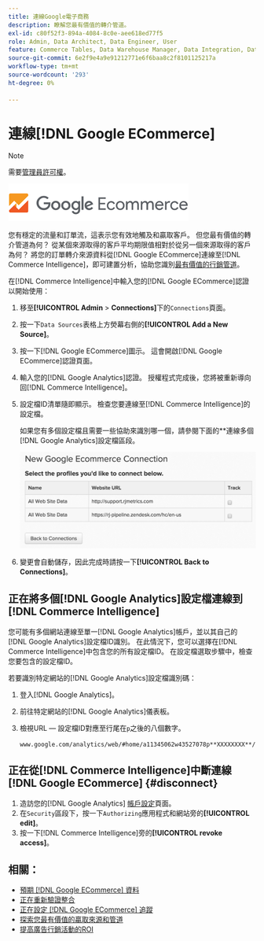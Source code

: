 ```yaml
---
title: 連線Google電子商務
description: 瞭解您最有價值的轉介管道。
exl-id: c80f52f3-894a-4084-8c0e-aee618ed77f5
role: Admin, Data Architect, Data Engineer, User
feature: Commerce Tables, Data Warehouse Manager, Data Integration, Data Import/Export
source-git-commit: 6e2f9e4a9e91212771e6f6baa8c2f8101125217a
workflow-type: tm+mt
source-wordcount: '293'
ht-degree: 0%

---
```


# 連線[!DNL Google ECommerce]

>[!NOTE]
>
>需要[管理員許可權](../../../administrator/user-management/user-management.md)。

![](../../../assets/google-ecommerce-logo.png)

您有穩定的流量和訂單流，這表示您有效地觸及和贏取客戶。 但您最有價值的轉介管道為何？ 從某個來源取得的客戶平均期限值相對於從另一個來源取得的客戶為何？ 將您的訂單轉介來源資料從[!DNL Google ECommerce]連線至[!DNL Commerce Intelligence]，即可建置分析，協助您識別[最有價值的行銷管道](../../../data-analyst/analysis/most-value-source-channel.md)。

在[!DNL Commerce Intelligence]中輸入您的[!DNL Google ECommerce]認證以開始使用：

1. 移至&#x200B;**[!UICONTROL Admin** > **Connections]**&#x200B;下的`Connections`頁面。

1. 按一下`Data Sources`表格上方熒幕右側的&#x200B;**[!UICONTROL Add a New Source]**。

1. 按一下[!DNL Google ECommerce]圖示。 這會開啟[!DNL Google ECommerce]認證頁面。

1. 輸入您的[!DNL Google Analytics]認證。 授權程式完成後，您將被重新導向回[!DNL Commerce Intelligence]。

1. 設定檔ID清單隨即顯示。 檢查您要連線至[!DNL Commerce Intelligence]的設定檔。

   如果您有多個設定檔且需要一些協助來識別哪一個，請參閱下面的**連線多個[!DNL Google Analytics]設定檔區段。

   ![](../../../assets/conn-mult-ga-profiles.png)<!--{: width="500"}-->

1. 變更會自動儲存，因此完成時請按一下&#x200B;**[!UICONTROL Back to Connections]**。

## 正在將多個[!DNL Google Analytics]設定檔連線到[!DNL Commerce Intelligence]

您可能有多個網站連線至單一[!DNL Google Analytics]帳戶，並以其自己的[!DNL Google Analytics]設定檔ID識別。 在此情況下，您可以選擇在[!DNL Commerce Intelligence]中包含您的所有設定檔ID。 在設定檔選取步驟中，檢查您要包含的設定檔ID。

若要識別特定網站的[!DNL Google Analytics]設定檔識別碼：

1. 登入[!DNL Google Analytics]。
1. 前往特定網站的[!DNL Google Analytics]儀表板。
1. 檢視URL — 設定檔ID對應至行尾在`p`之後的八個數字。

   `www.google.com/analytics/web/#home/a11345062w43527078p**XXXXXXXX**/`

## 正在從[!DNL Commerce Intelligence]中斷連線[!DNL Google ECommerce] {#disconnect}

1. 造訪您的[!DNL Google Analytics] [帳戶設定](https://www.google.com/account/about/?hl=en)頁面。
1. 在`Security`區段下，按一下`Authorizing`應用程式和網站旁的&#x200B;**[!UICONTROL edit]**。
1. 按一下[!DNL Commerce Intelligence]旁的&#x200B;**[!UICONTROL revoke access]**。

## 相關：

* [預期 [!DNL Google ECommerce] 資料](../integrations/google-ecommerce-data.md)
* [正在重新驗證整合](https://experienceleague.adobe.com/docs/commerce-knowledge-base/kb/how-to/mbi-reauthenticating-integrations.html)
* [正在設定 [!DNL Google ECommerce] 追蹤](https://support.google.com/analytics/answer/1009612?hl=en)
* [探索您最有價值的贏取來源和管道](../../analysis/most-value-source-channel.md)
* [提高廣告行銷活動的ROI](../../analysis/roi-ad-camp.md)
